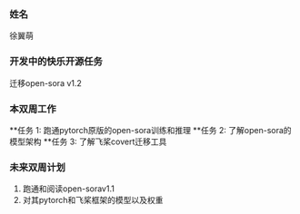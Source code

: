 ### 姓名

徐翼萌

### 开发中的快乐开源任务

迁移open-sora v1.2

### 本双周工作

**任务 1: 跑通pytorch原版的open-sora训练和推理
**任务 2: 了解open-sora的模型架构
**任务 3: 了解飞桨covert迁移工具



### 未来双周计划

1. 跑通和阅读open-sorav1.1
2. 对其pytorch和飞桨框架的模型以及权重

